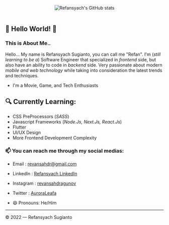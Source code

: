 <!--
**AuroraLeafa/AuroraLeafa** is a ✨ _special_ ✨ repository because its `README.md` (this file) appears on your GitHub profile.

Here are some ideas to get you started:

- 🔭 I’m currently working on ...
- 🌱 I’m currently learning ...
- 👯 I’m looking to collaborate on ...
- 🤔 I’m looking for help with ...
- 💬 Ask me about ...
- 📫 How to reach me: ...
- 😄 Pronouns: ...
- ⚡ Fun fact: ...
-->
<div align=center>
  <img src="https://github-readme-stats.vercel.app/api?username=AuroraLeafa&show_icons=true&theme=tokyonight" alt="Refansyach's GitHub stats">
  <br><br>
</div>

## 👋 Hello World! 👋
### This is About Me..

Hello... My name is Refansyach Sugianto, you can call me "Refan". I'm (*still learning to be a*) Software Engineer that specialized in *frontend* side, but also have an ability to code in *backend* side. Very passionate about modern *mobile and web technology* while taking into consideration the latest trends and techniques.
- I'm a Movie, Game, and Tech Enthusiasts

## 🔍 Currently Learning:
- CSS PreProcessors (*SASS*)
- Javascript Frameworks (*Node.Js, Next.Js, React.Js*)
- Flutter 
- UI/UX Design
- More Frontend Development Complexity


### 📫 You can reach me through my social medias:
- Email     : [revansahdr@gmail.com](mailto:revansahdr@gmail.com)
- LinkedIn  : [Refansyach LinkedIn](https://www.linkedin.com/in/refansyach/)
- Instagram : [revansahdragunov](https://www.instagram.com/revansahdragunov)
- Twitter   : [AuroraLeafa](https://www.twitter.com/AuroraLeafa)

- 😄 Pronouns: He/Him

---

© 2022 — Refansyach Sugianto
